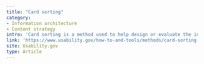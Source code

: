 ```yaml
---
title: "Card sorting"
category: 
- Information architecture
- Content strategy
intro: 'Card sorting is a method used to help design or evaluate the information architecture of a site. In a card sorting session, participants organize topics into categories that make sense to them and they may also help you label these groups.'
link: 'https://www.usability.gov/how-to-and-tools/methods/card-sorting.html'
site: Usability.gov
type: Article
---
```






